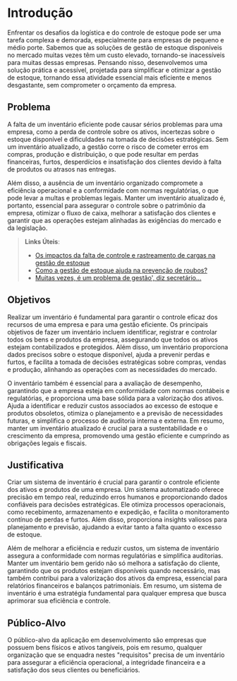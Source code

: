 # Introdução

Enfrentar os desafios da logística e do controle de estoque pode ser uma tarefa complexa e demorada, especialmente para empresas de pequeno e médio porte. Sabemos que as soluções de gestão de estoque disponíveis no mercado muitas vezes têm um custo elevado, tornando-se inacessíveis para muitas dessas empresas. Pensando nisso, desenvolvemos uma solução prática e acessível, projetada para simplificar e otimizar a gestão de estoque, tornando essa atividade essencial mais eficiente e menos desgastante, sem comprometer o orçamento da empresa.

## Problema

A falta de um inventário eficiente pode causar sérios problemas para uma empresa, como a perda de controle sobre os ativos, incertezas sobre o estoque disponível e dificuldades na tomada de decisões estratégicas. Sem um inventário atualizado, a gestão corre o risco de cometer erros em compras, produção e distribuição, o que pode resultar em perdas financeiras, furtos, desperdícios e insatisfação dos clientes devido à falta de produtos ou atrasos nas entregas.

Além disso, a ausência de um inventário organizado compromete a eficiência operacional e a conformidade com normas regulatórias, o que pode levar a multas e problemas legais. Manter um inventário atualizado é, portanto, essencial para assegurar o controle sobre o patrimônio da empresa, otimizar o fluxo de caixa, melhorar a satisfação dos clientes e garantir que as operações estejam alinhadas às exigências do mercado e da legislação.



> **Links Úteis**:
> - [Os impactos da falta de controle e rastreamento de cargas na gestão de estoque](https://metaro.com.br/blog/os-impactos-da-falta-de-controle-e-rastreamento-de-cargas-na-gestao-de-estoque/)
> - [Como a gestão de estoque ajuda na prevenção de roubos?](https://www.erpflex.com.br/gestao-de-estoque/)
> - [Muitas vezes, é um problema de gestão', diz secretário...](https://g1.globo.com/pe/pernambuco/noticia/2019/08/09/muitas-vezes-e-um-problema-de-gestao-diz-secretario-do-ministerio-da-saude-sobre-falta-de-medicamentos-na-rede-publica.ghtml)

## Objetivos

Realizar um inventário é fundamental para garantir o controle eficaz dos recursos de uma empresa e para uma gestão eficiente. Os principais objetivos de fazer um inventário incluem identificar, registrar e controlar todos os bens e produtos da empresa, assegurando que todos os ativos estejam contabilizados e protegidos. Além disso, um inventário proporciona dados precisos sobre o estoque disponível, ajuda a prevenir perdas e furtos, e facilita a tomada de decisões estratégicas sobre compras, vendas e produção, alinhando as operações com as necessidades do mercado.

O inventário também é essencial para a avaliação de desempenho, garantindo que a empresa esteja em conformidade com normas contábeis e regulatórias, e proporciona uma base sólida para a valorização dos ativos. Ajuda a identificar e reduzir custos associados ao excesso de estoque e produtos obsoletos, otimiza o planejamento e a previsão de necessidades futuras, e simplifica o processo de auditoria interna e externa. Em resumo, manter um inventário atualizado é crucial para a sustentabilidade e o crescimento da empresa, promovendo uma gestão eficiente e cumprindo as obrigações legais e fiscais.

## Justificativa

Criar um sistema de inventário é crucial para garantir o controle eficiente dos ativos e produtos de uma empresa. Um sistema automatizado oferece precisão em tempo real, reduzindo erros humanos e proporcionando dados confiáveis para decisões estratégicas. Ele otimiza processos operacionais, como recebimento, armazenamento e expedição, e facilita o monitoramento contínuo de perdas e furtos. Além disso, proporciona insights valiosos para planejamento e previsão, ajudando a evitar tanto a falta quanto o excesso de estoque.

Além de melhorar a eficiência e reduzir custos, um sistema de inventário assegura a conformidade com normas regulatórias e simplifica auditorias. Manter um inventário bem gerido não só melhora a satisfação do cliente, garantindo que os produtos estejam disponíveis quando necessário, mas também contribui para a valorização dos ativos da empresa, essencial para relatórios financeiros e balanços patrimoniais. Em resumo, um sistema de inventário é uma estratégia fundamental para qualquer empresa que busca aprimorar sua eficiência e controle.


## Público-Alvo

O público-alvo da aplicação em desenvolvimento são empresas que possuem bens físicos e ativos tangíveis, pois em resumo, qualquer organização que se enquadra nestes "requisitos" precisa de um inventário para assegurar a eficiência operacional, a integridade financeira e a satisfação dos seus clientes ou beneficiários.

